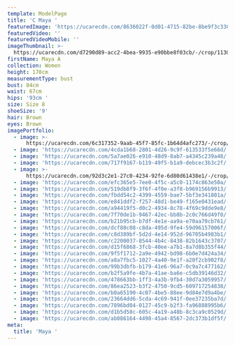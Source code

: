 ```yaml
---
template: ModelPage
title: 'C Maya '
featuredImage: 'https://ucarecdn.com/8636022f-0d01-4715-82be-8be9f3c33042/'
featuredVideo: ''
featuredVideoMobile: ''
imageThumbnail: >-
  https://ucarecdn.com/d7290d89-acc2-4bea-9935-e90bbe8f03cb/-/crop/1130x1606/104,33/-/preview/
firstName: Maya A
collection: Women
height: 170cm
measurementType: bust
bust: 84cm
waist: 67cm
hips: '93cm '
size: Size 8
shoeSize: '9'
hair: Brown
eyes: Brown
imagePortfolio:
  - image: >-
      https://ucarecdn.com/6c317352-9aab-45f7-85fc-1b64d4afc273/-/crop/1002x1214/81,0/-/preview/
  - image: 'https://ucarecdn.com/4cda1b68-2801-4d26-9c9f-613533f5e66d/'
  - image: 'https://ucarecdn.com/5a7ae026-e910-48d9-8ab7-a4345c239a48/'
  - image: 'https://ucarecdn.com/717f9167-b119-49f5-b1a9-debcec3b3c2f/'
  - image: >-
      https://ucarecdn.com/92d3c2e1-27c0-4234-92fe-6d80d61438e1/-/crop/1218x1917/236,0/-/preview/
  - image: 'https://ucarecdn.com/efc365e5-7ee0-4f5c-a5c0-1174c863e50a/'
  - image: 'https://ucarecdn.com/519db8f9-3f6f-4f0e-a3f8-b969156b9913/'
  - image: 'https://ucarecdn.com/fbdd54c2-4399-4559-bae7-5bf3e341801a/'
  - image: 'https://ucarecdn.com/e841ddf2-f257-48d1-be49-f165e0431ead/-/preview/'
  - image: 'https://ucarecdn.com/a94419f5-d0c2-4934-8c78-4f69c9dde9e8/'
  - image: 'https://ucarecdn.com/7f70de1b-9467-42ec-bb8b-2c0c766d49f0/'
  - image: 'https://ucarecdn.com/b21b95cb-b7df-4e1e-aa9a-e70aa70cb761/'
  - image: 'https://ucarecdn.com/dcf80c08-c8da-495d-9fe4-59d96157006f/'
  - image: 'https://ucarecdn.com/c8d389bf-5d2d-4e14-952d-96705b4983b1/'
  - image: 'https://ucarecdn.com/c2200037-8544-4b4c-8438-82b1643c3707/'
  - image: 'https://ucarecdn.com/d15f6868-3fcb-40ee-a7b1-8a7d8b355f44/'
  - image: 'https://ucarecdn.com/9f5f1712-2a9e-4942-bd98-6b0e7d424a34/'
  - image: 'https://ucarecdn.com/a8a7fbc5-1027-4a40-9e1f-a20f2cb902f8/'
  - image: 'https://ucarecdn.com/99b3dbfb-b179-41e6-96a7-0c9a7c477162/'
  - image: 'https://ucarecdn.com/b2f5a9fe-4b7a-41ae-ba6e-c5db39146d32/'
  - image: 'https://ucarecdn.com/478663bb-1ff3-4a3b-9fb4-30d7a3059957/'
  - image: 'https://ucarecdn.com/86ea2523-b3f2-4750-9cd5-609717254838/'
  - image: 'https://ucarecdn.com/b0a65190-4c07-4be5-88ee-9d84e7d9a4be/'
  - image: 'https://ucarecdn.com/23664dd6-5cda-4c69-941f-0ee37235ba7d/'
  - image: 'https://ucarecdn.com/7896bd04-0127-45c9-b2f3-fa96888995b6/'
  - image: 'https://ucarecdn.com/d1b5d58c-605c-4a19-a48b-8c3ca9c0529d/'
  - image: 'https://ucarecdn.com/ab086164-4498-45a4-8567-2dc373b1df5f/'
meta:
  title: 'Maya '
---
```


